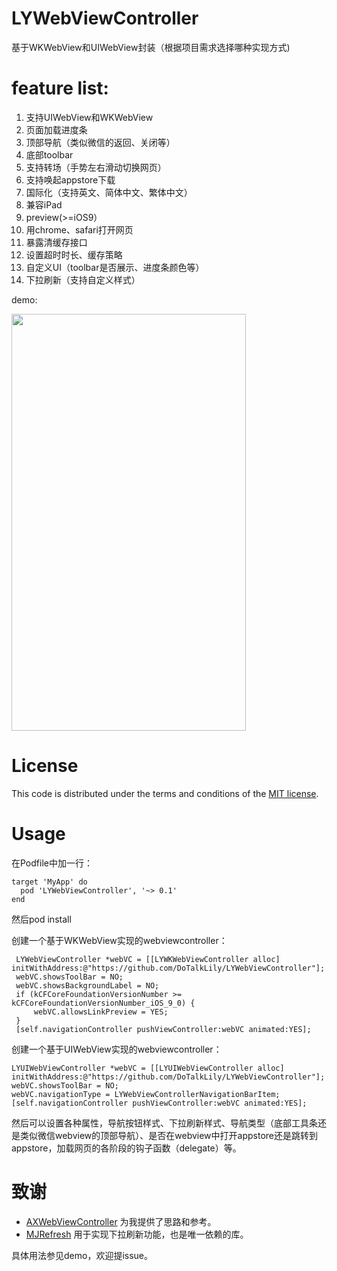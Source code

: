 # LYWebViewController

基于WKWebView和UIWebView封装（根据项目需求选择哪种实现方式)

# feature list:
1. 支持UIWebView和WKWebView
2. 页面加载进度条
3. 顶部导航（类似微信的返回、关闭等）
4. 底部toolbar
5. 支持转场（手势左右滑动切换网页）
6. 支持唤起appstore下载
7. 国际化（支持英文、简体中文、繁体中文）
8. 兼容iPad
9. preview(>=iOS9）
10. 用chrome、safari打开网页
11. 暴露清缓存接口
12. 设置超时时长、缓存策略
13. 自定义UI（toolbar是否展示、进度条颜色等）
14. 下拉刷新（支持自定义样式）

demo:

<img src="https://github.com/DoTalkLily/LYWebViewController/blob/master/demo.gif" width=375 height=667/>

# License

This code is distributed under the terms and conditions of the [MIT license](https://github.com/DoTalkLily/LYWebViewController/blob/master/LICENSE).

# Usage
在Podfile中加一行：

```
target 'MyApp' do
  pod 'LYWebViewController', '~> 0.1'
end
```
然后pod install

创建一个基于WKWebView实现的webviewcontroller：

```
 LYWebViewController *webVC = [[LYWKWebViewController alloc] initWithAddress:@"https://github.com/DoTalkLily/LYWebViewController"];
 webVC.showsToolBar = NO;
 webVC.showsBackgroundLabel = NO;
 if (kCFCoreFoundationVersionNumber >= kCFCoreFoundationVersionNumber_iOS_9_0) {
     webVC.allowsLinkPreview = YES;
 }
 [self.navigationController pushViewController:webVC animated:YES];

```

创建一个基于UIWebView实现的webviewcontroller：

```
LYUIWebViewController *webVC = [[LYUIWebViewController alloc] initWithAddress:@"https://github.com/DoTalkLily/LYWebViewController"];
webVC.showsToolBar = NO;
webVC.navigationType = LYWebViewControllerNavigationBarItem;
[self.navigationController pushViewController:webVC animated:YES];
```

然后可以设置各种属性，导航按钮样式、下拉刷新样式、导航类型（底部工具条还是类似微信webview的顶部导航）、是否在webview中打开appstore还是跳转到appstore，加载网页的各阶段的钩子函数（delegate）等。

# 致谢

+ [AXWebViewController](https://github.com/devedbox/AXWebViewController) 为我提供了思路和参考。
+ [MJRefresh](https://github.com/CoderMJLee/MJRefresh) 用于实现下拉刷新功能，也是唯一依赖的库。


具体用法参见demo，欢迎提issue。
